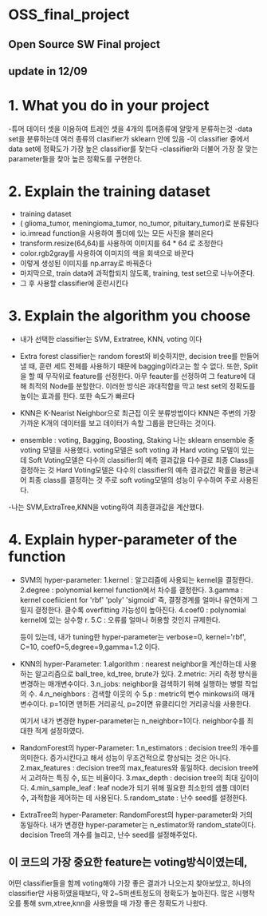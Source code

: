 # OSS_final_project
## Open Source SW Final project

## update in 12/09

# 1. What you do in your project
   -튜머 데이터 셋을 이용하여 트레인 셋을 4개의 튜머종류에 알맞게 분류하는것
   -data set을 분류하는데 여러 종류의 clasifier가 sklearn 안에 있음
   -이 classifier 중에서 data set에 정확도가 가장 높은 classifier를 찾는다
   -classifier와 더불어 가장 잘 맞는 parameter들을 찾아 높은 정확도를 구현한다.
   
# 2. Explain the training dataset
   - training dataset
   - ( glioma_tumor, meningioma_tumor, no_tumor, pituitary_tumor)로 분류된다
   - io.imread function을 사용하여 폴더에 있는 모든 사진을 불러온다
   - transform.resize(64,64)를 사용하여 이미지를 64 * 64 로 조정한다
   - color.rgb2gray를 사용하여 이미지의 색을 회색으로 바꾼다
   - 이렇게 생성된 이미지를 np.array로 바꿔준다
   - 마지막으로, train data에 과적합되지 않도록, training, test set으로 나누어준다.
   - 그 후 사용할 classifier에 훈련시킨다
  
# 3. Explain the algorithm you choose
   - 내가 선택한 classifier는 SVM, Extratree, KNN, voting 이다
   
   - Extra forest classifier는 random forest와 비슷하지만, decision tree를 만들어 낼 때, 훈련 세트 전체를 사용하기 때문에
     bagging이라고는 할 수 없다. 또한, Split을 할 때 무작위로 feature를 선정한다. 아무 feauter를 선정하여 그 feature에 대해
     최적의 Node를 분할한다. 이러한 방식은 과대적합을 막고 test set의 정확도를 높이는 효과를 한다. 또한 속도가 빠르다
     
   - KNN은 K-Nearist Neighbor으로 최근접 이웃 분류방법이다
     KNN은 주변의 가장 가까운 K개의 데이터를 보고 데이터가 속할 그룹을 판단하는 것이다. 
   
   - ensemble : voting, Bagging, Boosting, Staking
     나는 sklearn ensemble 중 voting 모델을 사용했다.
     voting모델은 soft voting 과 Hard voting 모델이 있는데
     Soft Voting모델은 다수의 classifier의 예측 결과값을 다수결로 최종 Class를 결정하는 것
     Hard Voting모델은 다수의 classifier의 예측 결과값간 확률을 평균내어 최종 class를 결정하는 것
     주로 soft voting모델의 성능이 우수하여 주로 사용된다.
   
   -나는 SVM,ExtraTree,KNN을 voting하여 최종결과값을 계산했다.
     
# 4. Explain hyper-parameter of the function
   - SVM의 hyper-parameter:
     1.kernel : 알고리즘에 사용되는 kernel을 결정한다. 
     2.degree : polynomial kernel function에서 차수를 결정한다.
     3.gamma : kernel coefiicient for 'rbf' 'poly' 'sigmoid'
               즉, 결정경계를 얼마나 유연하게 그릴지 결정한다. 클수록 overfitting 가능성이 높아진다.
     4.coef0 : polynomial kernel에 있는 상수항 r.
     5.C : 오류를 얼마나 허용할 것인지 규제한다.
     
     등이 있는데, 내가 tuning한 hyper-parameter는 verbose=0, kernel='rbf', C=10, coef0=5,degree=9,gamma=1.2 이다.
     
     
   
   - KNN의 hyper-Parameter:
     1.algorithm : nearest neighbor을 계산하는데 사용하는 알고리즘으로 ball_tree, kd_tree, brute가 있다.
     2.metric: 거리 측정 방식을 변경하는 매개변수이다.
     3.n_jobs: neighbor을 검색하기 위해 실행하는 병렬 작업의 수.
     4.n_neighbors : 검색할 이웃의 수
     5.p : metric의 변수 minkowsi의 매개변수이다. p=1이면 맨허튼 거리공식, p=2이면 유클리디안 거리공식을 사용한다.
     
     여기서 내가 변경한 hyper-parameter는 n_neighbor=1이다. neighbor수를 최대한 적게 설정하였다.
   
   - RandomForest의 hyper-Parameter:
     1.n_estimators : decision tree의 개수를 의미한다. 증가시킨다고 해서 성능이 무조건적으로 향상되는 것은 아니다.
     2.max_features : decision tree의 max_features와 동일하다. decision tree에서 고려하는 특징 수, 또는 비율이다.
     3.max_depth : decision tree의 최대 깊이이다.
     4.min_sample_leaf : leaf node가 되기 위해 필요한 최소한의 샘플 데이터 수, 과적합을 제어하는 데 사용된다.
     5.random_state : 난수 seed를 설정한다.
    
     
   - ExtraTree의 hyper-Parameter:
     RandomForest의 hyper-parameter와 거의 동일하다.
     내가 변경한 hyper-parameter는 n_estimator와 random_state이다.
     decision Tree의 개수를 늘리고, 난수 seed를 설정해주었다.
     
    
 ## 이 코드의 가장 중요한 feature는 voting방식이였는데,
 어떤 classifier들을 함께 voting해야 가장 좋은 결과가 나오는지 찾아보았고,
 하나의 classifier만 사용하였을때보다, 약 2~5퍼센트정도의 정확도가 높아진다.
 많은 시행착오를 통해 svm,xtree,knn을 사용했을 때 가장 좋은 정확도가 나왔다.
     
     
  
         
